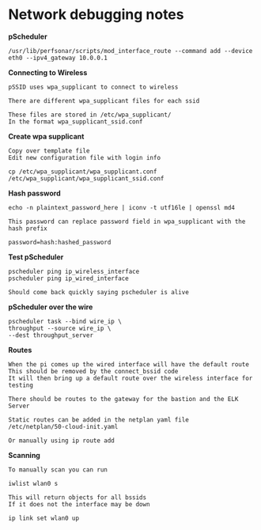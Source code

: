 # Network debugging notes

**pScheduler**

```
/usr/lib/perfsonar/scripts/mod_interface_route --command add --device eth0 --ipv4_gateway 10.0.0.1
```

**Connecting to Wireless**

```
pSSID uses wpa_supplicant to connect to wireless

There are different wpa_supplicant files for each ssid

These files are stored in /etc/wpa_supplicant/
In the format wpa_supplicant_ssid.conf
```

**Create wpa supplicant**

```
Copy over template file
Edit new configuration file with login info

cp /etc/wpa_supplicant/wpa_supplicant.conf /etc/wpa_supplicant/wpa_supplicant_ssid.conf
```

**Hash password**
```
echo -n plaintext_password_here | iconv -t utf16le | openssl md4

This password can replace password field in wpa_supplicant with the hash prefix

password=hash:hashed_password
```

**Test pScheduler**
```
pscheduler ping ip_wireless_interface
pscheduler ping ip_wired_interface

Should come back quickly saying pscheduler is alive
```

**pScheduler over the wire**
```
pscheduler task --bind wire_ip \
throughput --source wire_ip \
--dest throughput_server
```

**Routes**
```
When the pi comes up the wired interface will have the default route
This should be removed by the connect_bssid code
It will then bring up a default route over the wireless interface for testing

There should be routes to the gateway for the bastion and the ELK Server

Static routes can be added in the netplan yaml file
/etc/netplan/50-cloud-init.yaml

Or manually using ip route add
```

**Scanning**
```
To manually scan you can run

iwlist wlan0 s

This will return objects for all bssids
If it does not the interface may be down

ip link set wlan0 up
```
